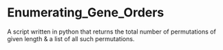 # Enumerating_Gene_Orders
A script written in python that returns the total number of permutations of given length &amp; a list of all such permutations.
